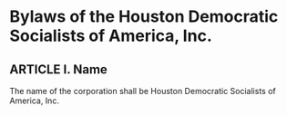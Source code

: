 # Bylaws of the Houston Democratic Socialists of America, Inc.

## ARTICLE I.  Name
The name of the corporation shall be Houston Democratic Socialists of America, Inc.
